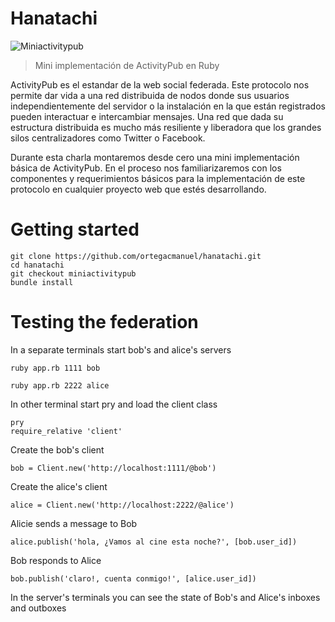 # Hanatachi

![Miniactivitypub](https://raw.githubusercontent.com/ortegacmanuel/hanatachi/miniactivitypub/miniactivitypub.png)

 > Mini implementación de ActivityPub en Ruby

 ActivityPub es el estandar de la web social federada. Este protocolo nos permite dar vida a una red distribuida de nodos donde sus usuarios independientemente del servidor o la instalación en la que están registrados pueden interactuar e intercambiar mensajes. Una red que dada su estructura distribuida es mucho más resiliente y liberadora que los grandes silos centralizadores como Twitter o Facebook.

 Durante esta charla montaremos desde cero una mini implementación básica de ActivityPub. En el proceso nos familiarizaremos con los componentes y requerimientos básicos para la implementación de este protocolo en cualquier proyecto web que estés desarrollando.

 # Getting started

 ```
 git clone https://github.com/ortegacmanuel/hanatachi.git
 cd hanatachi
 git checkout miniactivitypub
 bundle install
 ```

 # Testing the federation

 In a separate terminals start bob's and alice's servers

 ```
 ruby app.rb 1111 bob
 ```

 ```
 ruby app.rb 2222 alice
 ```

In other terminal start pry and load the client class

```
pry
require_relative 'client'
```
Create the bob's client

```
bob = Client.new('http://localhost:1111/@bob')
```

Create the alice's client

```
alice = Client.new('http://localhost:2222/@alice')
```

Alicie sends a message to Bob

```
alice.publish('hola, ¿Vamos al cine esta noche?', [bob.user_id])
```

Bob responds to Alice


```
bob.publish('claro!, cuenta conmigo!', [alice.user_id])
```

In the server's terminals you can see the state of Bob's and Alice's inboxes and outboxes
